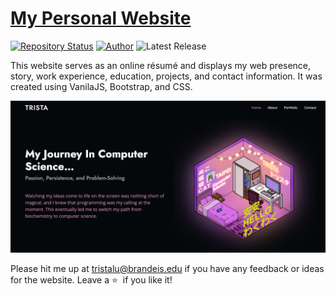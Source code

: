 # <a href="https://tristacc.github.io/" target="_blank">My Personal Website</a>

[![Repository Status](https://img.shields.io/badge/Repository%20Status-Maintained-dark%20green.svg)](https://tristacc.github.io/)
[![Author](https://img.shields.io/badge/Author-Trista%20Lu%20-blue.svg)](https://www.linkedin.com/in/trista-lu-704665181/)
![Latest Release](https://img.shields.io/badge/Latest%20Release-20%20May%202024-yellow.svg)

This website serves as an online résumé and displays my web presence, story, work experience, education, projects, and contact information. It was created using VanilaJS, Bootstrap, and CSS.

![Personal Résume Website](https://github.com/Tristacc/Tristacc.github.io/blob/main/assets/img/web.png?raw=true)

Please hit me up at [tristalu@brandeis.edu](mailto:tristalu@brandeis.edu) if you have any feedback or ideas for the website. Leave a :star: &nbsp;if you like it!
